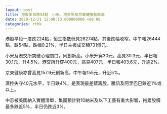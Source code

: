 ```yaml
---
layout: post
title: 港股半日跌54點　小米、港交所及京東健康創新高
date: 2020-12-21 12:08:13.000000000 +08:00
categories: rthk
---
```


港股早段一度跌224點，恒生指數低見26274點，其後跌幅收窄。中午報26444點，跌54點，跌幅0.21%，半日主板成交額731億元。

小米及港交所突破心理關口，同創新高。小米升穿30元，高見30.3元，半日報30.1元，升4.5%。港交所升穿400元，高見407元，半日報403.6元，升逾2%。

京東健康亦曾高見157.9元創新高，中午報155元，升近5%。

滙控失守40元水平，半日跌4%，是表現最差藍籌股。騰訊及阿里巴巴跌近1%或以上。

中芯被美國納入實體清單，集團預計對10納米及以下工藝有重大影響，拖累股價最多跌近5%，半日仍跌近3%。
